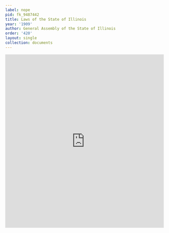 ```yaml
---
label: nope
pid: fk_9487442
title: Laws of the State of Illinois
year: '1909'
author: General Assembly of the State of Illinois
order: '420'
layout: single
collection: documents
---
```

<iframe src="https://northwestern.app.box.com/embed/s/6avi5m7tyaoqhgf9fi69levf8pxbxpdh?sortColumn=date&view=list" width="100%" height="550" frameborder="0" allowfullscreen webkitallowfullscreen msallowfullscreen></iframe>

